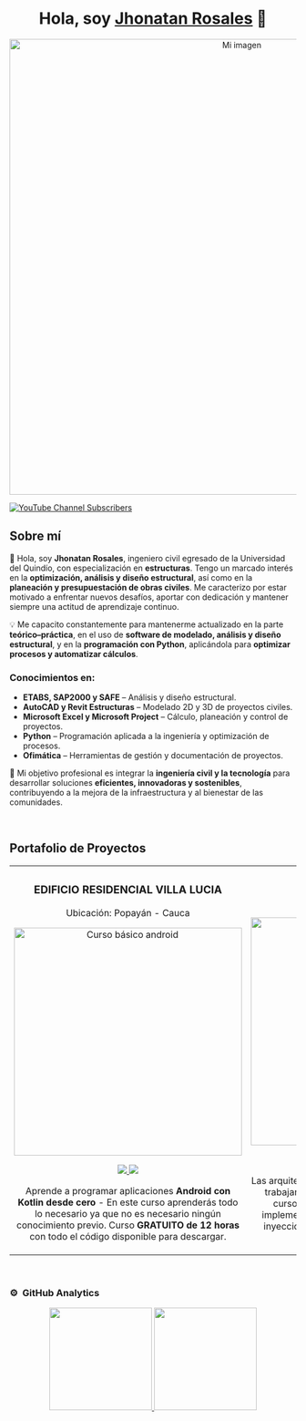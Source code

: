<div align="center">
<h1 align="center">Hola, soy <a href="https://aristi.dev">Jhonatan Rosales</a> 👋</h1>
</div>

<div align="center">
  <img src="https://i.imgur.com/iyc2j4e.jpeg" alt="Mi imagen" width="800">
</div>


[![YouTube Channel Subscribers](https://img.shields.io/youtube/channel/subscribers/UCIjEgHA1vatSR2K4rfcdNRg?style=social)](https://youtube.com/aristidevs?sub_confirmation=1)


## Sobre mí

👷 Hola, soy **Jhonatan Rosales**, ingeniero civil egresado de la Universidad del Quindío, con especialización en **estructuras**. Tengo un marcado interés en la **optimización, análisis y diseño estructural**, así como en la **planeación y presupuestación de obras civiles**. Me caracterizo por estar motivado a enfrentar nuevos desafíos, aportar con dedicación y mantener siempre una actitud de aprendizaje continuo.

💡 Me capacito constantemente para mantenerme actualizado en la parte **teórico–práctica**, en el uso de **software de modelado, análisis y diseño estructural**, y en la **programación con Python**, aplicándola para **optimizar procesos y automatizar cálculos**.

### Conocimientos en:

* **ETABS, SAP2000 y SAFE** – Análisis y diseño estructural.
* **AutoCAD y Revit Estructuras** – Modelado 2D y 3D de proyectos civiles.
* **Microsoft Excel y Microsoft Project** – Cálculo, planeación y control de proyectos.
* **Python** – Programación aplicada a la ingeniería y optimización de procesos.
* **Ofimática** – Herramientas de gestión y documentación de proyectos.

🚀 Mi objetivo profesional es integrar la **ingeniería civil y la tecnología** para desarrollar soluciones **eficientes, innovadoras y sostenibles**, contribuyendo a la mejora de la infraestructura y al bienestar de las comunidades.

<br>

## Portafolio de Proyectos

<table>
<tr>
<td width="50%">
<h3 align="center">EDIFICIO RESIDENCIAL VILLA LUCIA</h3>
<p align="center">Ubicación: Popayán - Cauca</p>
<div align="center">
<a href="https://github.com/ArisGuimera/Android-Expert" target="_blank"><img src="https://i.imgur.com/DHxL9Wk.png" width="400" alt="Curso básico android"></a> 
<p>
<a href="https://github.com/ArisGuimera/Android-Expert" target="_blank">
<img src="https://img.shields.io/badge/CÓDIGO-ff9?style=for-the-badge&logo=github&logoColor=black">
</a>
<a href="https://youtu.be/vJapzH_46a8" target="_blank">
<img src="https://img.shields.io/badge/-Youtube-green?style=for-the-badge&color=fbfc40">
</a>
</p>
<p>Aprende a programar aplicaciones <strong>Android con Kotlin desde cero</strong> - En este curso aprenderás todo lo necesario ya que no es necesario ningún conocimiento previo. Curso <strong>GRATUITO de 12 horas</strong> con todo el código disponible para descargar.</p>
</div>
                                                                                      
</td>

<td width="50%">
               <br>
<h3 align="center">Arquitectura MVVM</h3>
<div align="center">                                       
<a href="https://github.com/ArisGuimera/SimpleAndroidMVVM" target="_blank"><img src="https://i.imgur.com/7uCBigG.jpg" width="400" alt="Curso arquitectura MVVM"></a>
<br>
<p>
<a href="https://github.com/ArisGuimera/SimpleAndroidMVVM" target="_blank">
<img src="https://img.shields.io/badge/C%C3%93DIGO-80ffaa?style=for-the-badge&logo=github&logoColor=black">
</a>
<a href="https://youtu.be/hhhSMXi0R3E" target="_blank">
<img src="https://img.shields.io/badge/-Youtube-green?style=for-the-badge&color=3fFD7f">
</a>
</p>
</p>Las arquitecturas son <strong>IMPRESCINDIBLES</strong> para poder trabajar como desarrollador/a Android. En este curso, divido por ramas irás aprendiendo a implementar una arquitectura real y robusta con inyección de dependencias, clean architecture, testing y mucho más.</p>
</div>                                                             
</table>                                                                                 
</div>
<br>

<table>
<tr>


### ⚙️ &nbsp;GitHub Analytics

<p align="center">
<a href="https://github.com/ArisGuimera">
  <img height="180em" src="https://github-readme-stats-eight-theta.vercel.app/api?username=ArisGuimera&show_icons=true&theme=algolia&include_all_commits=true&count_private=true"/>
  <img height="180em" src="https://github-readme-stats-eight-theta.vercel.app/api/top-langs/?username=ArisGuimera&layout=compact&langs_count=8&theme=algolia"/>
</a>
</p>
